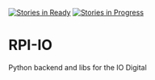 [![Stories in Ready](https://badge.waffle.io/TemosEngenharia/RPI-IO.png?label=ready&title=Ready)](https://waffle.io/TemosEngenharia/RPI-IO)
[![Stories in Progress](https://badge.waffle.io/TemosEngenharia/RPI-IO.png?label=%3Ain%20progress&title=In%20Progress)](http://waffle.io/TemosEngenharia/RPI-IO)

# RPI-IO
Python backend and libs for the IO Digital
